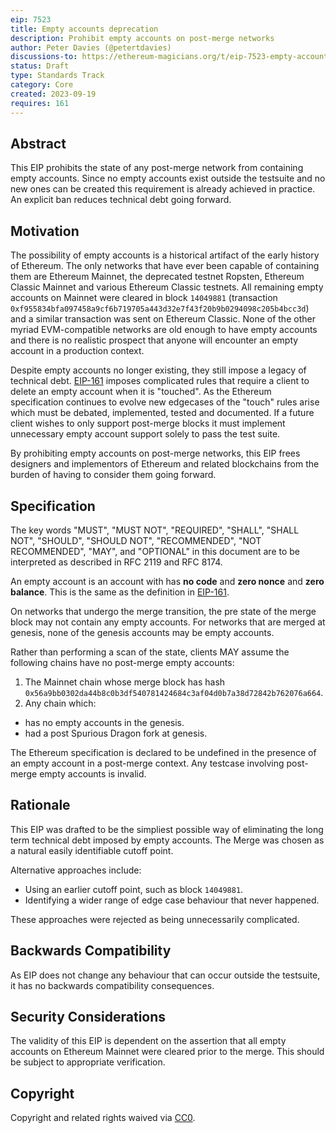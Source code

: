 ```yaml
---
eip: 7523
title: Empty accounts deprecation
description: Prohibit empty accounts on post-merge networks
author: Peter Davies (@petertdavies)
discussions-to: https://ethereum-magicians.org/t/eip-7523-empty-accounts-deprecation/15870
status: Draft
type: Standards Track
category: Core
created: 2023-09-19
requires: 161
---
```


## Abstract

This EIP prohibits the state of any post-merge network from containing empty accounts. Since no empty accounts exist outside the testsuite and no new ones can be created this requirement is already achieved in practice. An explicit ban reduces technical debt going forward.

## Motivation

The possibility of empty accounts is a historical artifact of the early history of Ethereum. The only networks that have ever been capable of containing them are Ethereum Mainnet, the deprecated testnet Ropsten, Ethereum Classic Mainnet and various Ethereum Classic testnets. All remaining empty accounts on Mainnet were cleared in block `14049881` (transaction `0xf955834bfa097458a9cf6b719705a443d32e7f43f20b9b0294098c205b4bcc3d`) and a similar transaction was sent on Ethereum Classic. None of the other myriad EVM-compatible networks are old enough to have empty accounts and there is no realistic prospect that anyone will encounter an empty account in a production context.

Despite empty accounts no longer existing, they still impose a legacy of technical debt. [EIP-161](./eip-161.md) imposes complicated rules that require a client to delete an empty account when it is "touched". As the Ethereum specification continues to evolve new edgecases of the "touch" rules arise which must be debated, implemented, tested and documented. If a future client wishes to only support post-merge blocks it must implement unnecessary empty account support solely to pass the test suite.

By prohibiting empty accounts on post-merge networks, this EIP frees designers and implementors of Ethereum and related blockchains from the burden of having to consider them going forward.

## Specification

The key words "MUST", "MUST NOT", "REQUIRED", "SHALL", "SHALL NOT", "SHOULD", "SHOULD NOT", "RECOMMENDED", "NOT RECOMMENDED", "MAY", and "OPTIONAL" in this document are to be interpreted as described in RFC 2119 and RFC 8174.

An empty account is an account with has **no code** and **zero nonce** and **zero balance**. This is the same as the definition in [EIP-161](./eip-161.md).

On networks that undergo the merge transition, the pre state of the merge block may not contain any empty accounts. For networks that are merged at genesis, none of the genesis accounts may be empty accounts.

Rather than performing a scan of the state, clients MAY assume the following chains have no post-merge empty accounts:

1. The Mainnet chain whose merge block has hash `0x56a9bb0302da44b8c0b3df540781424684c3af04d0b7a38d72842b762076a664`.
2. Any chain which:

- has no empty accounts in the genesis.
- had a post Spurious Dragon fork at genesis.
  
The Ethereum specification is declared to be undefined in the presence of an empty account in a post-merge context. Any testcase involving post-merge empty accounts is invalid.

## Rationale

This EIP was drafted to be the simpliest possible way of eliminating the long term technical debt imposed by empty accounts. The Merge was chosen as a natural easily identifiable cutoff point.

Alternative approaches include:

- Using an earlier cutoff point, such as block `14049881`.
- Identifying a wider range of edge case behaviour that never happened.

These approaches were rejected as being unnecessarily complicated.

## Backwards Compatibility

As EIP does not change any behaviour that can occur outside the testsuite, it has no backwards compatibility consequences.

## Security Considerations

The validity of this EIP is dependent on the assertion that all empty accounts on Ethereum Mainnet were cleared prior to the merge. This should be subject to appropriate verification.

## Copyright

Copyright and related rights waived via [CC0](../LICENSE.md).
